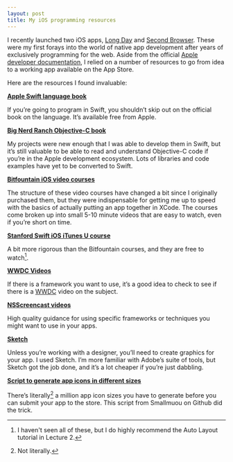 ```yaml
---
layout: post
title: My iOS programming resources
---
```


I recently launched two iOS apps, [Long Day](http://longdayapp.com) and [Second Browser](http://www.secondbrowser.com). These were my first forays into the world of native app development after years of exclusively programming for the web. Aside from the official [Apple developer documentation](https://developer.apple.com/library/ios/navigation/), I relied on a number of resources to go from idea to a working app available on the App Store.

Here are the resources I found invaluable:

**[Apple Swift language book](https://itunes.apple.com/us/book/swift-programming-language/id881256329?mt=11&at=11l5Li)**

If you’re going to program in Swift, you shouldn’t skip out on the official book on the language. It’s available free from Apple.

**[Big Nerd Ranch Objective-C book](http://www.amazon.com/dp/032194206X/?tag=chrisltd-20)**

My projects were new enough that I was able to develop them in Swift, but it’s still valuable to be able to read and understand Objective-C code if you’re in the Apple development ecosystem. Lots of libraries and code examples have yet to be converted to Swift.

**[Bitfountain iOS video courses](https://www.bitfountain.io)**

The structure of these video courses have changed a bit since I originally purchased them, but they were indispensable for getting me up to speed with the basics of actually putting an app together in XCode. The courses come broken up into small 5-10 minute videos that are easy to watch, even if you’re short on time.

**[Stanford Swift iOS iTunes U course](https://itunes.apple.com/us/course/developing-ios-8-apps-swift/id961180099?at=11l5Li)**

A bit more rigorous than the Bitfountain courses, and they are free to watch[^lecture2].

**[WWDC Videos](https://developer.apple.com/videos/)**

If there is a framework you want to use, it’s a good idea to check to see if there is a [WWDC](https://en.wikipedia.org/wiki/Apple_Worldwide_Developers_Conference) video on the subject.

**[NSScreencast videos](http://www.nsscreencast.com)**

High quality guidance for using specific frameworks or techniques you might want to use in your apps. 

**[Sketch](http://www.sketchapp.com)**

Unless you’re working with a designer, you’ll need to create graphics for your app. I used Sketch. I’m more familiar with Adobe’s suite of tools, but Sketch got the job done, and it’s a lot cheaper if you’re just dabbling.

**[Script to generate app icons in different sizes](https://github.com/smallmuou/ios-icon-generator)**

There’s literally[^literally] a million app icon sizes you have to generate before you can submit your app to the store. This script from Smallmuou on Github did the trick.

[^lecture2]: I haven't seen all of these, but I do highly recommend the Auto Layout tutorial in Lecture 2.

[^literally]: Not literally.